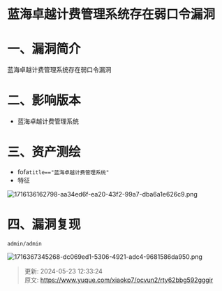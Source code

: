 # 蓝海卓越计费管理系统存在弱口令漏洞

# 一、漏洞简介
蓝海卓越计费管理系统存在弱口令漏洞

# 二、影响版本
+ 蓝海卓越计费管理系统

# 三、资产测绘
+ fofa`title=="蓝海卓越计费管理系统"`
+ 特征

![1716136162798-aa34ed6f-ea20-43f2-99a7-dba6a1e626c9.png](./img/pHk6xkjRFchHBF2G/1716136162798-aa34ed6f-ea20-43f2-99a7-dba6a1e626c9-282120.png)

# 四、漏洞复现
```plain
admin/admin
```

![1716367345268-dc069ed1-5306-4921-adc4-9681586da950.png](./img/pHk6xkjRFchHBF2G/1716367345268-dc069ed1-5306-4921-adc4-9681586da950-239153.png)



> 更新: 2024-05-23 12:33:24  
> 原文: <https://www.yuque.com/xiaokp7/ocvun2/rty62bbg592gggir>